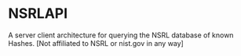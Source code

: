 # NSRLAPI
A server client architecture for querying the NSRL database of known Hashes. [Not affiliated to NSRL or nist.gov in any way]
